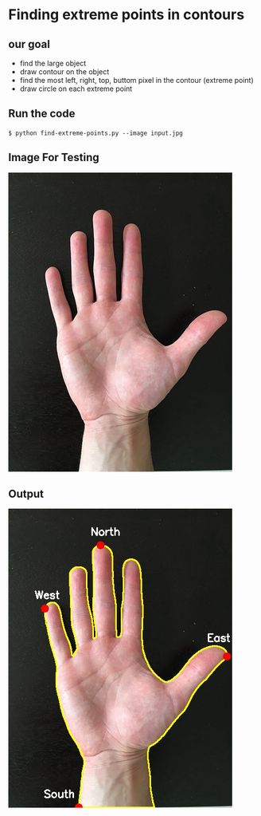 # Finding extreme points in contours

## our goal
- find the large object
- draw contour on the object
- find the most left, right, top, buttom pixel in the contour (extreme point)
- draw circle on each extreme point

## Run the code
```
$ python find-extreme-points.py --image input.jpg
```

## Image For Testing
![test](input.jpg)

## Output
![output](output.jpg)
